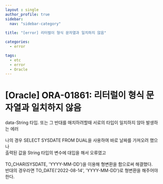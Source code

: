 ```yaml
---
layout : single
author_profile: true
sidebar: 
  nav: "sidebar-category"
  
title: "[error] 리터럴이 형식 문자열과 일치하지 않음"

categories:
  - error

tags:
  - etc
  - error
  - Oracle
---
```


# [Oracle] ORA-01861: 리터럴이 형식 문자열과 일치하지 않음 

data-String 타입. 또는 그 반대를 매치하려할때 서로의 타입이 일치하지 않아 발생하는 에러 <br><br>나의 경우 SELECT SYSDATE FROM DUAL을 사용하여 바로 날짜를 가져오려 했으나<br>출력된 값을 String 타입의 변수에 대입을 해서 오류였고<br><br>TO_CHAR(SYSDATE, 'YYYY-MM-DD')을 이용해 형변환을 함으로써 해결했다.<br>반대의 경우라면 TO_DATE('2022-08-14', 'YYYY-MM-DD')로 형변환을 해주어야 한다.<br>
